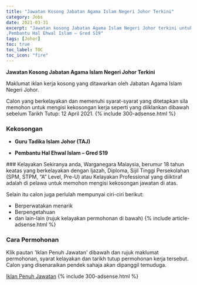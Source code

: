 ```yaml
---
title: "Jawatan Kosong Jabatan Agama Islam Negeri Johor Terkini" 
category: Jobs 
date: 2021-03-31 
excerpt: "Jawatan kosong Jabatan Agama Islam Negeri Johor terkini untuk kekosongan Guru Tadika Islam Johor (TAJ)
,Pembantu Hal Ehwal Islam – Gred S19" 
tags: [Johor] 
toc: true 
toc_label: TOC 
toc_icon: "fire" 
--- 
```


**Jawatan Kosong Jabatan Agama Islam Negeri Johor Terkini**

Maklumat iklan kerja kosong yang ditawarkan oleh Jabatan Agama Islam Negeri Johor. 

Calon yang berkelayakan dan memenuhi syarat-syarat yang ditetapkan sila memohon untuk mengisi kekosongan kerja seperti yang diiklankan dibawah sebelum Tarikh Tutup: 12 April 2021. 
{% include 300-adsense.html %} 
### Kekosongan 
<ul>
<li>
<p><b>Guru Tadika Islam Johor (TAJ)</b></p>
</li>
<li><strong>Pembantu Hal Ehwal Islam &#8211; Gred S19</strong></li>
</ul> 
### Kelayakan 
Sekiranya anda, Warganegara Malaysia, berumur 18 tahun keatas yang berkelayakan dengan Ijazah, Diploma, Sijil Tinggi Persekolahan (SPM, STPM, “A” Level, Pre-U) atau Kelayakan Professional yang diiktiraf adalah di pelawa untuk memohon mengisi kekosongan jawatan di atas.

Selain itu calon juga perlulah mempunyai ciri-ciri berikut:
- Berperwatakan menarik
- Berpengetahuan
- dan lain-lain (rujuk kelayakan permohonan di bawah) 
{% include article-adsense.html %} 
### Cara Permohonan 
Klik pautan 'Iklan Penuh Jawatan' dibawah dan rujuk maklumat permohonan, syarat kelayakan dan tarikh tutup permohonan kerja tersebut.
Calon yang disenaraikan pendek sahaja akan dipanggil temuduga.

<a href="http://infokerjaya.org/jabatan-agama-islam-negeri-johor/" class="btn btn--info" target="_blank" rel="nofollow noopenner">Iklan Penuh Jawatan</a> 
{% include 300-adsense.html %} 